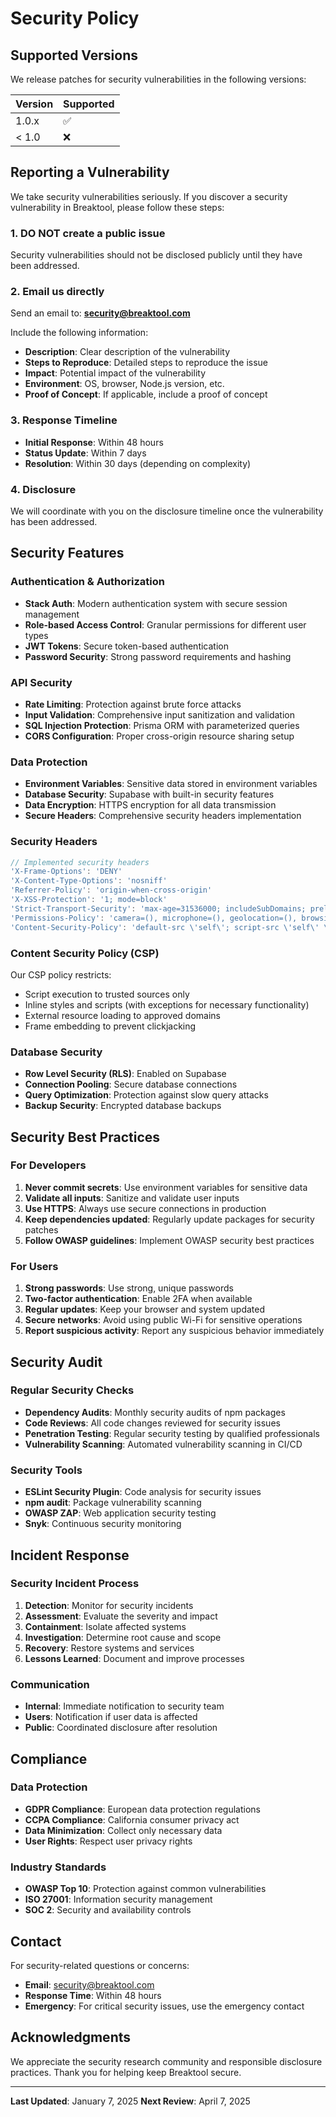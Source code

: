 # Security Policy

## Supported Versions

We release patches for security vulnerabilities in the following versions:

| Version | Supported          |
| ------- | ------------------ |
| 1.0.x   | :white_check_mark: |
| < 1.0   | :x:                |

## Reporting a Vulnerability

We take security vulnerabilities seriously. If you discover a security vulnerability in Breaktool, please follow these steps:

### 1. **DO NOT** create a public issue
Security vulnerabilities should not be disclosed publicly until they have been addressed.

### 2. Email us directly
Send an email to: **security@breaktool.com**

Include the following information:
- **Description**: Clear description of the vulnerability
- **Steps to Reproduce**: Detailed steps to reproduce the issue
- **Impact**: Potential impact of the vulnerability
- **Environment**: OS, browser, Node.js version, etc.
- **Proof of Concept**: If applicable, include a proof of concept

### 3. Response Timeline
- **Initial Response**: Within 48 hours
- **Status Update**: Within 7 days
- **Resolution**: Within 30 days (depending on complexity)

### 4. Disclosure
We will coordinate with you on the disclosure timeline once the vulnerability has been addressed.

## Security Features

### Authentication & Authorization
- **Stack Auth**: Modern authentication system with secure session management
- **Role-based Access Control**: Granular permissions for different user types
- **JWT Tokens**: Secure token-based authentication
- **Password Security**: Strong password requirements and hashing

### API Security
- **Rate Limiting**: Protection against brute force attacks
- **Input Validation**: Comprehensive input sanitization and validation
- **SQL Injection Protection**: Prisma ORM with parameterized queries
- **CORS Configuration**: Proper cross-origin resource sharing setup

### Data Protection
- **Environment Variables**: Sensitive data stored in environment variables
- **Database Security**: Supabase with built-in security features
- **Data Encryption**: HTTPS encryption for all data transmission
- **Secure Headers**: Comprehensive security headers implementation

### Security Headers
```typescript
// Implemented security headers
'X-Frame-Options': 'DENY'
'X-Content-Type-Options': 'nosniff'
'Referrer-Policy': 'origin-when-cross-origin'
'X-XSS-Protection': '1; mode=block'
'Strict-Transport-Security': 'max-age=31536000; includeSubDomains; preload'
'Permissions-Policy': 'camera=(), microphone=(), geolocation=(), browsing-topics=()'
'Content-Security-Policy': 'default-src \'self\'; script-src \'self\' \'unsafe-eval\' \'unsafe-inline\' https://www.googletagmanager.com; ...'
```

### Content Security Policy (CSP)
Our CSP policy restricts:
- Script execution to trusted sources only
- Inline styles and scripts (with exceptions for necessary functionality)
- External resource loading to approved domains
- Frame embedding to prevent clickjacking

### Database Security
- **Row Level Security (RLS)**: Enabled on Supabase
- **Connection Pooling**: Secure database connections
- **Query Optimization**: Protection against slow query attacks
- **Backup Security**: Encrypted database backups

## Security Best Practices

### For Developers
1. **Never commit secrets**: Use environment variables for sensitive data
2. **Validate all inputs**: Sanitize and validate user inputs
3. **Use HTTPS**: Always use secure connections in production
4. **Keep dependencies updated**: Regularly update packages for security patches
5. **Follow OWASP guidelines**: Implement OWASP security best practices

### For Users
1. **Strong passwords**: Use strong, unique passwords
2. **Two-factor authentication**: Enable 2FA when available
3. **Regular updates**: Keep your browser and system updated
4. **Secure networks**: Avoid using public Wi-Fi for sensitive operations
5. **Report suspicious activity**: Report any suspicious behavior immediately

## Security Audit

### Regular Security Checks
- **Dependency Audits**: Monthly security audits of npm packages
- **Code Reviews**: All code changes reviewed for security issues
- **Penetration Testing**: Regular security testing by qualified professionals
- **Vulnerability Scanning**: Automated vulnerability scanning in CI/CD

### Security Tools
- **ESLint Security Plugin**: Code analysis for security issues
- **npm audit**: Package vulnerability scanning
- **OWASP ZAP**: Web application security testing
- **Snyk**: Continuous security monitoring

## Incident Response

### Security Incident Process
1. **Detection**: Monitor for security incidents
2. **Assessment**: Evaluate the severity and impact
3. **Containment**: Isolate affected systems
4. **Investigation**: Determine root cause and scope
5. **Recovery**: Restore systems and services
6. **Lessons Learned**: Document and improve processes

### Communication
- **Internal**: Immediate notification to security team
- **Users**: Notification if user data is affected
- **Public**: Coordinated disclosure after resolution

## Compliance

### Data Protection
- **GDPR Compliance**: European data protection regulations
- **CCPA Compliance**: California consumer privacy act
- **Data Minimization**: Collect only necessary data
- **User Rights**: Respect user privacy rights

### Industry Standards
- **OWASP Top 10**: Protection against common vulnerabilities
- **ISO 27001**: Information security management
- **SOC 2**: Security and availability controls

## Contact

For security-related questions or concerns:
- **Email**: security@breaktool.com
- **Response Time**: Within 48 hours
- **Emergency**: For critical security issues, use the emergency contact

## Acknowledgments

We appreciate the security research community and responsible disclosure practices. Thank you for helping keep Breaktool secure.

---

**Last Updated**: January 7, 2025
**Next Review**: April 7, 2025
